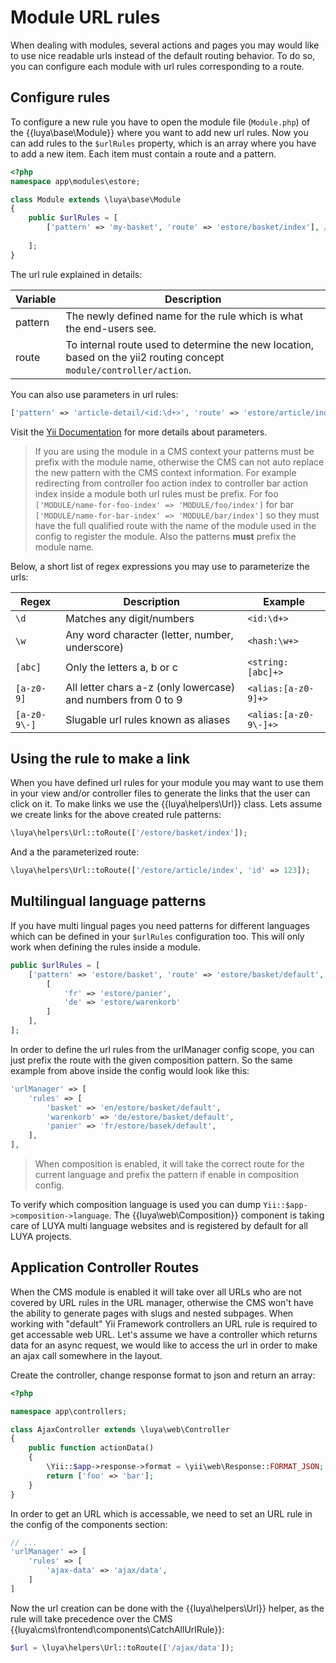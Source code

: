 # Module URL rules

When dealing with modules, several actions and pages you may would like to use nice readable urls instead of the default routing behavior. To do so, you can configure each module with url rules corresponding to a route.

## Configure rules

To configure a new rule you have to open the module file (`Module.php`) of the {{luya\base\Module}} where you want to add new url rules. Now you can add rules to the `$urlRules` property, which is an array where you have to add a new item. Each item must contain a route and a pattern.

```php
<?php
namespace app\modules\estore;

class Module extends \luya\base\Module
{
    public $urlRules = [
        ['pattern' => 'my-basket', 'route' => 'estore/basket/index'], // equals to: 'my-basket' => 'estore/basket/index'
        
    ];
}
```

The url rule explained in details:

|Variable     |Description
|-------------|------------
|pattern      |The newly defined name for the rule which is what the end-users see.
|route        |To internal route used to determine the new location, based on the yii2 routing concept `module/controller/action`.

You can also use parameters in url rules:

```php
['pattern' => 'article-detail/<id:\d+>', 'route' => 'estore/article/index'],
```

Visit the [Yii Documentation](http://www.yiiframework.com/doc-2.0/guide-runtime-routing.html#parameterizing-routes) for more details about parameters.

> If you are using the module in a CMS context your patterns must be prefix with the module name, otherwise the CMS can not auto replace the new pattern with the CMS context information. For example redirecting from controller foo action index to controller bar action index inside a module both url rules must be prefix. For foo `['MODULE/name-for-foo-index' => 'MODULE/foo/index']` for bar `['MODULE/name-for-bar-index' => 'MODULE/bar/index']` so they must have the full qualified route with the name of the module used in the config to register the module. Also the patterns **must** prefix the module name.

Below, a short list of regex expressions you may use to parameterize the urls:

|Regex      |Description        |Example
|---        |---                |---
|`\d`       |Matches any digit/numbers|`<id:\d+>`
|`\w`       |Any word character (letter, number, underscore)|`<hash:\w+>`
|`[abc]`    |Only the letters a, b or c|`<string:[abc]+>`
|`[a-z0-9]` |All letter chars a-z (only lowercase) and numbers from 0 to 9|`<alias:[a-z0-9]+>`
|`[a-z0-9\-]`|Slugable url rules known as aliases|`<alias:[a-z0-9\-]+>`

## Using the rule to make a link

When you have defined url rules for your module you may want to use them in your view and/or controller files to generate the links that the user can click on it. To make links we use the {{luya\helpers\Url}} class.
Lets assume we create links for the above created rule patterns:

```php
\luya\helpers\Url::toRoute(['/estore/basket/index']);
```

And a the parameterized route:

```php
\luya\helpers\Url::toRoute(['/estore/article/index', 'id' => 123]);
```

## Multilingual language patterns

If you have multi lingual pages you need patterns for different languages which can be defined in your `$urlRules` configuration too. This will only work when defining the rules inside a module.

```php
public $urlRules = [
    ['pattern' => 'estore/basket', 'route' => 'estore/basket/default', 'composition' => 
        [
            'fr' => 'estore/panier',
            'de' => 'estore/warenkorb'
        ]
    ],
];
```

In order to define the url rules from the urlManager config scope, you can just prefix the route with the given composition pattern. So the same example from above inside the config would look like this:

```php
'urlManager' => [
    'rules' => [
        'basket' => 'en/estore/basket/default',
        'warenkorb' => 'de/estore/basket/default',
        'panier' => 'fr/estore/basek/default',
    ],
],
```

> When composition is enabled, it will take the correct route for the current language and prefix the pattern if enable in composition config.

To verify which composition language is used you can dump `Yii::$app->composition->language`. The {{luya\web\Composition}} component is taking care of LUYA multi language websites and is registered by default for all LUYA projects.

## Application Controller Routes

When the CMS module is enabled it will take over all URLs who are not covered by URL rules in the URL manager, otherwise the CMS won't have the ability to generate pages with slugs and nested subpages. When working with "default" Yii Framework controllers an URL rule is required to get accessable web URL. Let's assume we have a controller which returns data for an async request, we would like to access the url in order to make an ajax call somewhere in the layout.

Create the controller, change response format to json and return an array:

```php
<?php

namespace app\controllers;

class AjaxController extends \luya\web\Controller
{
    public function actionData()
    {
        \Yii::$app->response->format = \yii\web\Response::FORMAT_JSON;
        return ['foo' => 'bar'];
    }
}
```

In order to get an URL which is accessable, we need to set an URL rule in the config of the components section:

```php
// ... 
'urlManager' => [
    'rules' => [
        'ajax-data' => 'ajax/data',
    ]
]
```

Now the url creation can be done with the {{luya\helpers\Url}} helper, as the rule will take precedence over the CMS {{luya\cms\frontend\components\CatchAllUrlRule}}:

```php
$url = \luya\helpers\Url::toRoute(['/ajax/data']);
```
